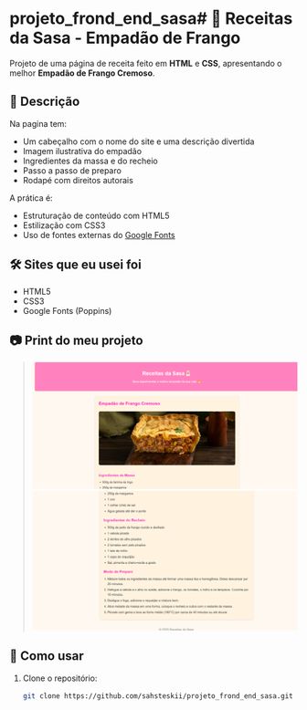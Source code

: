 # projeto_frond_end_sasa# 🍴 Receitas da Sasa - Empadão de Frango

Projeto de uma página de receita feito em **HTML** e **CSS**, apresentando o melhor **Empadão de Frango Cremoso**.  


## 📄 Descrição

Na pagina tem:

- Um cabeçalho com o nome do site e uma descrição divertida
- Imagem ilustrativa do empadão
- Ingredientes da massa e do recheio
- Passo a passo de preparo
- Rodapé com direitos autorais

A prática é:

- Estruturação de conteúdo com HTML5
- Estilização com CSS3
- Uso de fontes externas do [Google Fonts](https://fonts.google.com/)


## 🛠️ Sites que eu usei foi

- HTML5
- CSS3
- Google Fonts (Poppins)

## 📷 Print do meu projeto

> ![alt text](image.png)
> ![alt text](image-1.png)

## 🚀 Como usar

1. Clone o repositório:
   ```bash
   git clone https://github.com/sahsteskii/projeto_frond_end_sasa.git
